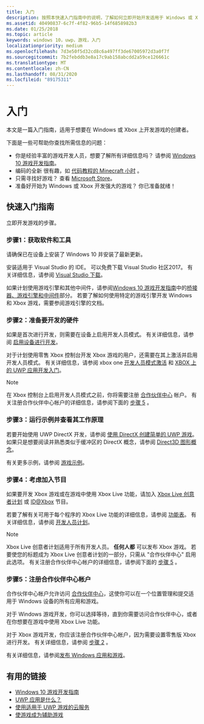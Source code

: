 ```yaml
---
title: 入门
description: 按照本快速入门指南中的说明，了解如何立即开始开发适用于 Windows 或 Xbox 的游戏。
ms.assetid: 40490837-6c7f-4f82-96b5-14f6858982b3
ms.date: 01/25/2018
ms.topic: article
keywords: windows 10，uwp，游戏，入门
localizationpriority: medium
ms.openlocfilehash: 7d3e50f5d32cd8c6a497ff3de67005972d3a0f7f
ms.sourcegitcommit: 7b2febddb3e8a17c9ab158abcdd2a59ce126661c
ms.translationtype: MT
ms.contentlocale: zh-CN
ms.lasthandoff: 08/31/2020
ms.locfileid: "89175311"
---
```

# <a name="getting-started"></a>入门

本文是一篇入门指南，适用于想要在 Windows 或 Xbox 上开发游戏的创建者。 

下面是一些可帮助你查找所需信息的问题：
* 你是经验丰富的游戏开发人员，想要了解所有详细信息吗？ 请参阅 [Windows 10 游戏开发指南](e2e.md)。
* 编码的全新 很有趣，如 [代码教程的 Minecraft 小时](https://code.org/minecraft) 。
* 只需寻找好游戏？ 查看 [Microsoft Store](https://www.microsoft.com/store)。
* 准备好开始为 Windows 或 Xbox 开发强大的游戏？  你已准备就绪！

## <a name="quick-start-guide"></a>快速入门指南

立即开发游戏的步骤。

### <a name="step-1-get-the-software-and-tools"></a>步骤1：获取软件和工具

请确保已在设备上安装了 Windows 10 并安装了最新更新。

安装适用于 Visual Studio 的 IDE。 可以免费下载 Visual Studio 社区2017。 有关详细信息，请参阅 [Visual Studio 下载](https://visualstudio.microsoft.com/downloads/)。

如果计划使用游戏引擎和其他中间件，请参阅[Windows 10 游戏开发指南](e2e.md)中的[桥接器、游戏引擎和中间件](e2e.md#bridges-game-engines-and-middleware)部分。 若要了解如何使用特定的游戏引擎开发 Windows 和 Xbox 游戏，需要参阅游戏引擎的文档。

### <a name="step-2-prepare-your-hardware-for-development"></a>步骤2：准备要开发的硬件

如果是首次进行开发，则需要在设备上启用开发人员模式。 有关详细信息，请参阅 [启用设备进行开发](../get-started/enable-your-device-for-development.md)。

对于计划使用零售 Xbox 控制台开发 Xbox 游戏的用户，还需要在其上激活并启用开发人员模式。 有关详细信息，请参阅 xbox one [开发人员模式激活](../xbox-apps/devkit-activation.md) 和 [XBOX 上的 UWP 应用开发入门](../xbox-apps/getting-started.md)。 

> [!Note]
> 在 Xbox 控制台上启用开发人员模式之前，你将需要注册 [合作伙伴中心](https://partner.microsoft.com/dashboard)  帐户。 有关注册合作伙伴中心帐户的详细信息，请参阅下面的 [步骤 5](#step-5-sign-up-for-a-partner-center-account) 。

### <a name="step-3-run-a-sample-and-see-how-it-works"></a>步骤3：运行示例并查看其工作原理

若要开始使用 UWP DirectX 开发，请参阅 [使用 DirectX 创建简单的 UWP 游戏](tutorial--create-your-first-uwp-directx-game.md)。 如果只是想要阅读并熟悉类似于缓冲区的 DirectX 概念，请参阅 [Direct3D 图形概念](../graphics-concepts/index.md)。

有关更多示例，请参阅 [游戏示例](e2e.md#game-samples)。

### <a name="step-4-consider-joining-a-program"></a>步骤4：考虑加入节目

如果要开发 Xbox 游戏或在游戏中使用 Xbox Live 功能，请加入 [Xbox Live 创意者计划](https://developer.microsoft.com/games/xbox/xboxlive/creator) 或 [ID@Xbox](https://www.xbox.com/Developers/id) 节目。 

若要了解有关可用于每个程序的 Xbox Live 功能的详细信息，请参阅 [功能表](/gaming/xbox-live/developer-program-overview.md#feature-table)。 有关详细信息，请参阅 [开发人员计划](e2e.md#developer-programs)。

> [!Note]
> Xbox Live 创意者计划适用于所有开发人员。 **任何人都** 可以发布 Xbox 游戏。 若要使您的标题成为 Xbox Live 创意者计划的一部分，只需从 "合作伙伴中心" 启用此选项。 有关注册合作伙伴中心帐户的详细信息，请参阅下面的 [步骤 5](#step-5-sign-up-for-a-partner-center-account) 。

### <a name="step-5-sign-up-for-a-partner-center-account"></a>步骤5：注册合作伙伴中心帐户

合作伙伴中心帐户允许访问 [合作伙伴中心](https://partner.microsoft.com/dashboard)，这使你可以在一个位置管理和提交适用于 Windows 设备的所有应用和游戏。

对于 Windows 游戏开发，你可以选择等待，直到你需要访问合作伙伴中心，或者在你想要在游戏中使用 Xbox Live 功能。

对于 Xbox 游戏开发，你应该注册合作伙伴中心帐户，因为需要设置零售版 Xbox 进行开发。 有关详细信息，请参阅 [步骤 2](#step-2-prepare-your-hardware-for-development) 。

有关详细信息，请参阅[发布 Windows 应用和游戏](../publish/index.md)。

## <a name="useful-links"></a>有用的链接

* [Windows 10 游戏开发指南](e2e.md)
* [UWP 应用是什么？](../get-started/universal-application-platform-guide.md)
* [使用适用于 UWP 游戏的云服务](cloud-for-games.md)
* [使游戏成为辅助游戏](accessibility-for-games.md)